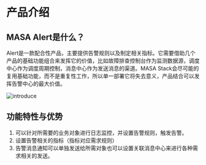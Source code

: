 # 产品介绍

## MASA Alert是什么？

Alert是一款配合性产品，主要提供告警规则以及制定相关指标。它需要借助几个产品的基础功能组合来发挥它的价值，比如故障排查控制台作为监测数据源，调度中心作为调度周期控制，消息中心作为发送消息的渠道。MASA Stack会尽可能的复用基础功能，而不是重复性工作，所以单一部署它将失去意义，产品结合可以发挥告警中心的最大价值。

![introduce](http://cdn.masastack.com/stack/doc/alert/introduce.png)
 
## 功能特性与优势

1. 可以针对所需要的业务对象进行日志监控，并设置告警规则，触发告警。
2. 设置告警相关的指标（指标对应需求规则）
3. 告警消息通知可以单独发送给所需对象也可以设置关联消息中心来进行各种需求相关的发送。